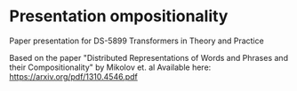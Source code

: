 # Presentation ompositionality
Paper presentation for DS-5899 Transformers in Theory and Practice

Based on the paper "Distributed Representations of Words and Phrases and their Compositionality" by Mikolov et. al
Available here: https://arxiv.org/pdf/1310.4546.pdf

